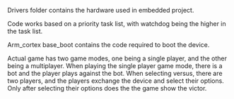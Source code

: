 Drivers folder contains the hardware used in embedded project.

Code works based on a priority task list, with watchdog being the higher in the task list. 

Arm_cortex base_boot contains the code required to boot the device. 

Actual game has two game modes, one being a single player, and the other being a multiplayer. When playing the single player game mode, there is a bot and the player plays against the bot. When selecting versus, there are two players, and the players exchange the device and select their options. Only after selecting their options does the the game show the victor.
